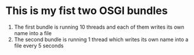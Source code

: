 # This is my fist two OSGI bundles
1. The first bundle is running 10 threads and each of them writes its own name into a file
2. The second bundle is running 1 thread which  writes its own name into a file every 5 seconds

